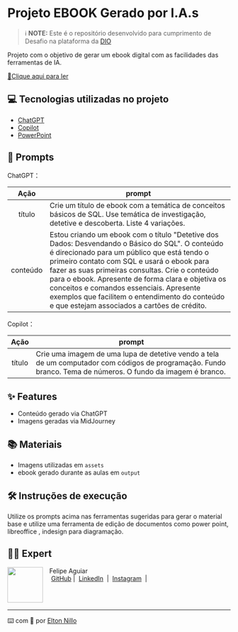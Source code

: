 
# Projeto EBOOK Gerado por I.A.s


 > ℹ️ **NOTE:** Este é o repositório desenvolvido para cumprimento de Desafio na plataforma da [DIO](https://dio.me)

Projeto com o objetivo de gerar um ebook digital com as facilidades das ferramentas de IA. 

<a href="https://github.com/felipeAguiarCode/prompts-recipe-to-create-a-ebook/blob/main/output/ebook%20-%20css%20jedi%20output.pdf" title="View PDF now"> 📕Clique aqui para ler</a>

## 💻 Tecnologias utilizadas no projeto

- [ChatGPT](https://chat.openai.com/) 
- [Copilot](https://copilot.microsoft.com/)
- [PowerPoint](https://www.microsoft.com/en/microsoft-365/powerpoint)

## 🧠 Prompts


ChatGPT：

|   Ação   | prompt                                                                                                                                                                                                                                                                         |
| :------: | ------------------------------------------------------------------------------------------------------------------------------------------------------------------------------------------------------------------------------------------------------------------------------ |
|  título  | Crie um título de ebook com a temática de conceitos básicos de SQL. Use temática de investigação, detetive e descoberta. Liste 4 variações.                                                        |
| conteúdo | Estou criando um ebook com o título "Detetive dos Dados: Desvendando o Básico do SQL". O conteúdo é direcionado para um público que está tendo o primeiro contato com SQL e usará o ebook para fazer as suas primeiras consultas. Crie o conteúdo para o ebook. Apresente de forma clara e objetiva os conceitos e comandos essenciais. Apresente exemplos que facilitem o entendimento do conteúdo e que estejam associados a cartões de crédito.  |


Copilot：

|  Ação  | prompt                                                                                 |
| :----: | -------------------------------------------------------------------------------------- |
| título | Crie uma imagem de uma lupa de detetive vendo a tela de um computador com códigos de programação. Fundo branco. Tema de números. O fundo da imagem é branco. |

## ✨ Features

- Conteúdo gerado via ChatGPT
- Imagens geradas via MidJourney

## 📚 Materiais

- Imagens utilizadas em `assets`
- ebook gerado durante as aulas em `output`

## 🛠️ Instruções de execução

Utilize os prompts acima nas ferramentas sugeridas para gerar o material base e utilize uma ferramenta de edição de documentos como power point, libreoffice , indesign para diagramação.

## 👨‍💻 Expert

<p>
    <img 
      align=left 
      margin=10 
      width=80 
      src="https://avatars.githubusercontent.com/u/37452836?v=4"
    />
    <p>&nbsp&nbsp&nbspFelipe Aguiar<br>
    &nbsp&nbsp&nbsp
    <a href="https://github.com/felipeAguiarCode">
    GitHub</a>&nbsp;|&nbsp;
    <a href="www.linkedin.com/in/
felipe-exe">LinkedIn</a>
&nbsp;|&nbsp;
    <a href="https://www.instagram.com/felipeaguiar.exe/">
    Instagram</a>
&nbsp;|&nbsp;</p>
</p>
<br/><br/>
<p>

---

⌨️ com 💜 por [Elton Nillo](https://github.com/eltonnillo)
